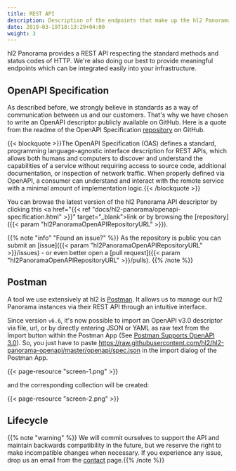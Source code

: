 ```yaml
---
title: REST API
description: Description of the endpoints that make up the hl2 Panorama REST API.
date: 2019-03-19T18:13:29+04:00
weight: 3
---
```


hl2 Panorama provides a REST API respecting the standard methods and status codes of HTTP. We're also doing our best to provide meaningful endpoints which can be integrated easily into your infrastructure.

## OpenAPI Specification

As described before, we strongly believe in standards as a way of communication between us and our customers. That's why we have chosen to write an OpenAPI descriptor publicly available on GitHub. Here is a quote from the readme of the OpenAPI Specification [repository](https://github.com/OAI/OpenAPI-Specification) on GitHub.

{{< blockquote >}}The OpenAPI Specification (OAS) defines a standard, programming language-agnostic interface description for REST APIs, which allows both humans and computers to discover and understand the capabilities of a service without requiring access to source code, additional documentation, or inspection of network traffic. When properly defined via OpenAPI, a consumer can understand and interact with the remote service with a minimal amount of implementation logic.{{< /blockquote >}}

You can browse the latest version of the hl2 Panorama API descriptor by clicking this <a href="{{< ref "docs/hl2-panorama/openapi-specification.html" >}}" target="\_blank">link</a> or by browsing the [repository]({{< param "hl2PanoramaOpenAPIRepositoryURL" >}}).

{{% note "info" "Found an issue?" %}}
As the repository is public you can submit an [issue]({{< param "hl2PanoramaOpenAPIRepositoryURL" >}}/issues) - or even better open a [pull request]({{< param "hl2PanoramaOpenAPIRepositoryURL" >}}/pulls).
{{% /note %}}

## Postman

A tool we use extensively at hl2 is [Postman](https://www.getpostman.com/). It allows us to manage our hl2 Panorama instances via their REST API through an intuitive interface.

Since version `v6.6`, it's now possible to import an OpenAPI v3.0 descriptor via file, url, or by directly entering JSON or YAML as raw text from the Import button within the Postman App (See [Postman Supports OpenAPI 3.0](https://blog.getpostman.com/2018/12/11/postman-supports-openapi-3-0/)). So, you just have to paste https://raw.githubusercontent.com/hl2/hl2-panorama-openapi/master/openapi/spec.json in the import dialog of the Postman App.

{{< page-resource "screen-1.png" >}}

and the corresponding collection will be created:

{{< page-resource "screen-2.png" >}}

## Lifecycle

{{% note "warning" %}}
We will commit ourselves to support the API and maintain backwards compatibility in the future, but we reserve the right to make incompatible changes when necessary. If you experience any issue, drop us an email from the [contact](/contact) page.{{% /note %}}

